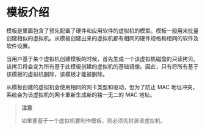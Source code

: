 # 模板介绍

模板是里面包含了预先配置了硬件和应用软件的虚拟机的模型。模板一般用来批量创建相似的虚拟机。从模板创建出来的虚拟机都有相同的硬件规格和相同的软件及软件设置。

当用户基于某个虚拟机创建模板的时候，首先生成一个该虚拟机磁盘的只读拷贝。该拷贝将会变为所有基于此模板创建的虚拟机的基础镜像。因此，只有将所有基于该模板的虚拟机删除，该模板才能被删除。

从模板创建的虚拟机会使用相同的网卡类型和驱动，但为了防止 MAC
地址冲突，系统会为该虚拟机的网卡重新生成新的独一无二的 MAC 地址。

> **注意**
>
> 如果要基于一个虚拟机要制作模板，则必须先封装该虚拟机。

